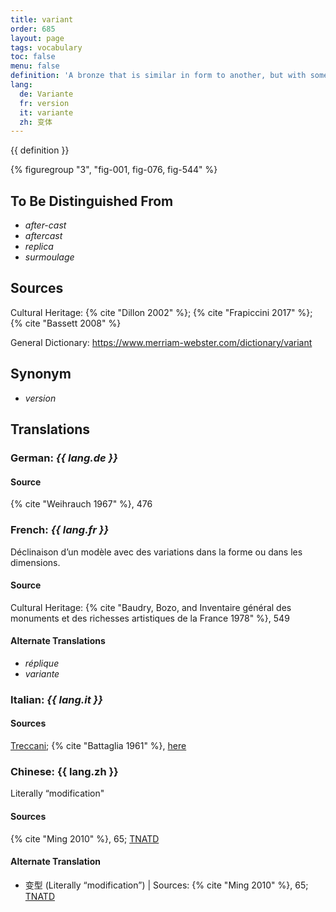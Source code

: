 ```yaml
---
title: variant
order: 685
layout: page
tags: vocabulary
toc: false
menu: false
definition: 'A bronze that is similar in form to another, but with some differences due to one having been cast from an altered or adapted wax model, or from an entirely new model. Artists can make variants of their own work, for example, by adjusting the positions of limbs between casts, or variants may be the result of others imitating the artist’s work.'
lang:
  de: Variante
  fr: version
  it: variante
  zh: 变体
---
```


{{ definition }}

{% figuregroup "3", "fig-001, fig-076, fig-544" %}

## To Be Distinguished From

- *after-cast*
- *aftercast*
- *replica*
- *surmoulage*

## Sources

Cultural Heritage: {% cite "Dillon 2002" %}; {% cite "Frapiccini 2017" %}; {% cite "Bassett 2008" %}

General Dictionary: <https://www.merriam-webster.com/dictionary/variant>

## Synonym

- *version*

## Translations

<div class="accordion">

### **German**: *{{ lang.de }}*

#### Source

{% cite "Weihrauch 1967" %}, 476

### **French**: *{{ lang.fr }}*

Déclinaison d’un modèle avec des variations dans la forme ou dans les dimensions.

#### Source

Cultural Heritage: {% cite "Baudry, Bozo, and Inventaire général des monuments et des richesses artistiques de la France 1978" %}, 549

#### Alternate Translations

- *réplique*
- *variante*

### **Italian**: *{{ lang.it }}*

#### Sources

[Treccani](http://www.treccani.it/vocabolario/variante1/); {% cite "Battaglia 1961" %}, [here](http://www.gdli.it/pdf_viewer/Scripts/pdf.js/web/viewer.asp?file=/PDF/GDLI21/GDLI_21_ocr_680.pdf&parola=variante)

### **Chinese**: {{ lang.zh }}

Literally “modification"

#### Sources

{% cite "Ming 2010" %}, 65; [TNATD](https://terms.naer.edu.tw/detail/1092446/?index=4)

#### Alternate Translation

- 变型 (Literally “modification”) | Sources: {% cite "Ming 2010" %}, 65; [TNATD](https://terms.naer.edu.tw/detail/2795748/?index=10)

</div>
